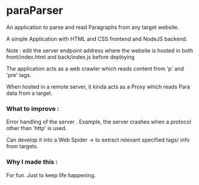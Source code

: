 # paraParser

An application to parse and read Paragraphs from any target website. 

A simple Application with HTML and CSS frontend and NodeJS backend. 

Note : edit the server endpoint address where the website is hosted in both front/index.html and back/index.js before deploying 

The application acts as a web crawler which reads content from 'p' and 'pre' tags. 

When hosted in a remote server, it kinda acts as a Proxy which reads Para data from a target.

### What to improve : 
Error handling of the server . Example, the server crashes when a protocol other than 'http' is used. 

Can develop it into a Web Spider -> to extract relevant specified tags/ info from targets. 
 
### Why I made this : 
For fun. Just to keep life happening. 
 

